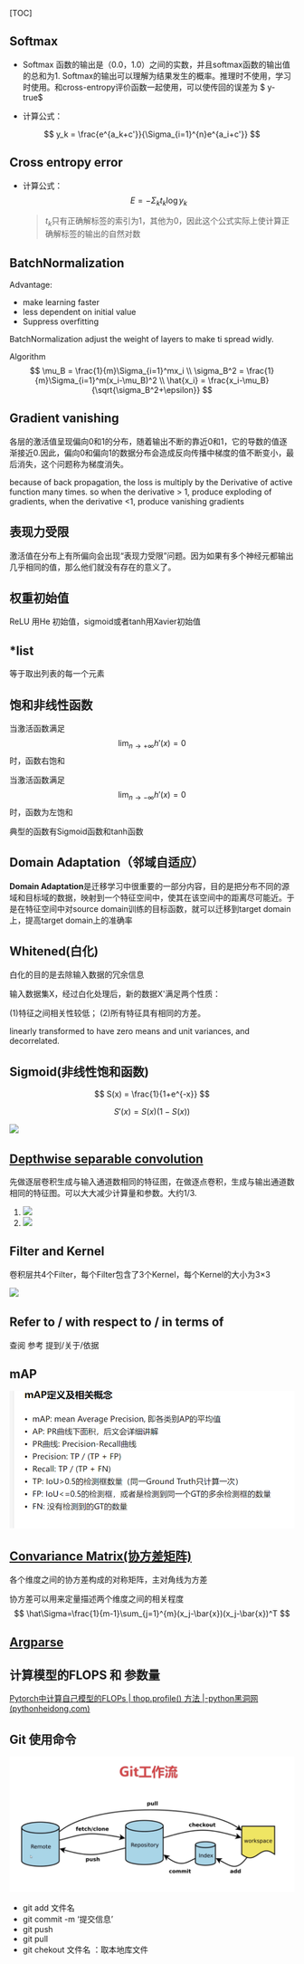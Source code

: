 [TOC]

## Softmax

- Softmax 函数的输出是（0.0，1.0）之间的实数，并且softmax函数的输出值的总和为1. Softmax的输出可以理解为结果发生的概率。推理时不使用，学习时使用。和cross-entropy评价函数一起使用，可以使传回的误差为 $ y- true$

- 计算公式：

$$
y_k = \frac{e^{a_k+c'}}{\Sigma_{i=1}^{n}e^{a_i+c'}}
$$

## Cross entropy error

- 计算公式：
  $$
  E = - \Sigma_kt_k\log y_k
  $$

  > $t_k$只有正确解标签的索引为1，其他为0，因此这个公式实际上使计算正确解标签的输出的自然对数

## BatchNormalization

Advantage:

- make learning faster
- less dependent on initial value
- Suppress overfitting

BatchNormalization adjust the weight of layers to make ti spread widly.

Algorithm
$$
\mu_B = \frac{1}{m}\Sigma_{i=1}^mx_i
\\
\sigma_B^2 = \frac{1}{m}\Sigma_{i=1}^m(x_i-\mu_B)^2
\\
\hat{x_i} = \frac{x_i-\mu_B}{\sqrt{\sigma_B^2+\epsilon}}
$$




## Gradient vanishing

各层的激活值呈现偏向0和1的分布，随着输出不断的靠近0和1，它的导数的值逐渐接近0.因此，偏向0和偏向1的数据分布会造成反向传播中梯度的值不断变小，最后消失，这个问题称为梯度消失。

because of  back propagation, the loss is multiply by the Derivative of active function many times. so when the derivative > 1, produce exploding of gradients, when the derivative <1, produce vanishing gradients

## 表现力受限

激活值在分布上有所偏向会出现“表现力受限”问题。因为如果有多个神经元都输出几乎相同的值，那么他们就没有存在的意义了。

## 权重初始值

ReLU 用He 初始值，sigmoid或者tanh用Xavier初始值

## *list

等于取出列表的每一个元素

## 饱和非线性函数

当激活函数满足
$$
\lim_{n\rightarrow+\infty}h'(x) = 0
$$
时，函数右饱和

当激活函数满足
$$
\lim_{n\rightarrow-\infty}h'(x) = 0
$$
时，函数为左饱和

典型的函数有Sigmoid函数和tanh函数

## Domain Adaptation（邻域自适应）	

**Domain Adaptation**是迁移学习中很重要的一部分内容，目的是把分布不同的源域和目标域的数据，映射到一个特征空间中，使其在该空间中的距离尽可能近。于是在特征空间中对source domain训练的目标函数，就可以迁移到target domain上，提高target domain上的准确率

## Whitened(白化)

白化的目的是去除输入数据的冗余信息

  输入数据集X，经过白化处理后，新的数据X'满足两个性质：

(1)特征之间相关性较低；
(2)所有特征具有相同的方差。

linearly transformed to have zero means and unit variances, and decorrelated.

## Sigmoid(非线性饱和函数)

$$
S(x) = \frac{1}{1+e^{-x}}
$$

$$
S'(x) = S(x)(1-S(x))
$$

![](https://img2020.cnblogs.com/blog/2143936/202111/2143936-20211103111720498-703391353.png)

## [Depthwise separable convolution](https://zhuanlan.zhihu.com/p/165632315)

先做逐层卷积生成与输入通道数相同的特征图，在做逐点卷积，生成与输出通道数相同的特征图。可以大大减少计算量和参数。大约1/3.

1. ![](https://pic2.zhimg.com/80/v2-2bdf9cb05d9caf6c968c43610f6b8b95_1440w.jpg)
2. ![](https://pic4.zhimg.com/v2-7593e8b0c43db44d62f19fec7c8795bb_r.jpg)

## Filter and Kernel

卷积层共4个Filter，每个Filter包含了3个Kernel，每个Kernel的大小为3×3

![](https://pic3.zhimg.com/80/v2-57175d446973a83f7a58fc9c21af12e2_1440w.jpg)

## Refer to / with respect to / in terms of 

查阅 参考 提到/关于/依据

## mAP

![image-20211104192327664](picture/image-20211104192327664.png)

## [Convariance Matrix(协方差矩阵)](https://www.cnblogs.com/chaosimple/p/3182157.html)

各个维度之间的协方差构成的对称矩阵，主对角线为方差

协方差可以用来定量描述两个维度之间的相关程度
$$
\hat\Sigma=\frac{1}{m-1}\sum_{j=1}^{m}(x_j-\bar{x})(x_j-\bar{x})^T
$$

## [Argparse](https://zhuanlan.zhihu.com/p/56922793)

## 计算模型的FLOPS 和 参数量

[Pytorch中计算自己模型的FLOPs | thop.profile() 方法 |-python黑洞网 (pythonheidong.com)](https://www.pythonheidong.com/blog/article/820386/2c3e2774b1033c7f8a9c/)

## Git 使用命令

![image-20211118173344974](picture/image-20211118173344974.png)

- git add 文件名
- git commit -m ‘提交信息’
- git push
- git pull 
- git chekout 文件名 ：取本地库文件

